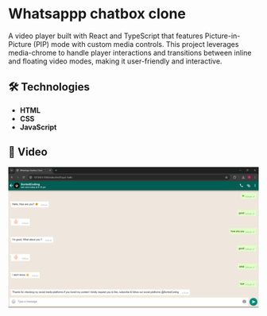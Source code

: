# Whatsappp chatbox clone

A video player built with React and TypeScript that features Picture-in-Picture (PIP) mode with custom media controls. This project leverages media-chrome to handle player interactions and transitions between inline and floating video modes, making it user-friendly and interactive.

## 🛠️ Technologies

- **HTML**
- **CSS**
- **JavaScript**


## 🎥 Video

![screenshot](whatsapp.png)


